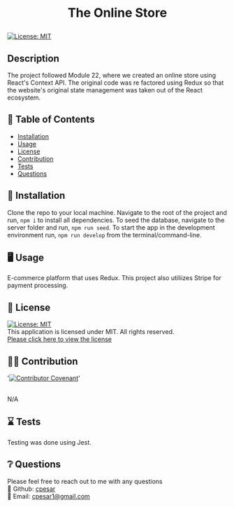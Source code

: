 # <p align="center"> The Online Store </p>
  
  [![License: MIT](https://img.shields.io/badge/License-MIT-yellow.svg)](https://opensource.org/licenses/MIT) 
  <br />

  ## Description
  The project followed Module 22, where we created an online store using React's Context API. The original code was re factored using Redux so that the website's original state management was taken out of the React ecosystem.
  <br />
  
  
  

  ## :open_book: Table of Contents
  * [Installation](#installation)
  * [Usage](#usage)
  * [License](#license)
  * [Contribution](#contribution)
  * [Tests](#tests)
  * [Questions](#questions)

  

  ## :wrench: Installation
  <a name="installation">Clone the repo to your local machine. Navigate to the root of the project and run, ``npm i`` to install all dependencies. To seed the database, navigate to the server folder and run, ``npm run seed``. To start the app in the development environment run, ``npm run develop`` from the terminal/command-line. </a>
  <br />
  


  ## :desktop_computer: Usage
  <a name="usage">E-commerce platform that uses Redux. This project also utiliizes Stripe for payment processing.</a>
  <br />
  
  

  ## :scroll: License 
  <a name="license">[![License: MIT](https://img.shields.io/badge/License-MIT-yellow.svg)](https://opensource.org/licenses/MIT)</a>
  <br />This application is licensed under MIT. All rights reserved.<br />[Please click here to view the license](https://opensource.org/licenses/MIT)


  ## :weight_lifting_man: Contribution
  '[![Contributor Covenant](https://img.shields.io/badge/Contributor%20Covenant-2.0-4baaaa.svg)](code_of_conduct.md)'

  <br /><a name="contribution">N/A</a>
  

  ## :hourglass: Tests
  <a name="tests">Testing was done using Jest.</a>
  

  ## :grey_question: Questions
  Please feel free to reach out to me with any questions<br />
  :wave: Github: <a name = "questions">[cpesar](https://github.com/cpesar)</a>
  <br />
  :postbox: Email: <a name = "questions">cpesar1@gmail.com</a>
  

  

